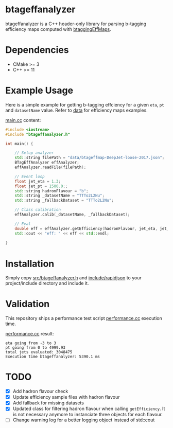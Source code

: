 # btageffanalyzer

btageffanalyzer is a C++ header-only library for parsing b-tagging efficiency maps computed with [btaggingEffMaps](https://github.com/gabrielmscampos/btaggingEffMaps).

# Dependencies

* CMake >= 3
* C++ >= 11

# Example Usage

Here is a simple example for getting b-tagging effciency for a given `eta`, `pt` and `datasetName` value. Refer to [data](data/) for efficiency maps examples.

[main.cc](examples/main.cc) content:
```cpp
#include <iostream>
#include "btageffanalyzer.h"

int main() {

    // Setup analyzer
    std::string filePath = "data/btageffmap-DeepJet-loose-2017.json";
    BTagEffAnalyzer effAnalyzer;
    effAnalyzer.readFile(filePath);

    // Event loop
    float jet_eta = 1.3;
    float jet_pt = 1500.0;;
    std::string hadronFlavour = "b";
    std::string _datasetName = "TTTo2L2Nu";
    std::string _fallbackDataset = "TTTo2L2Nu";

    // Class calibration
    effAnalyzer.calib(_datasetName, _fallbackDataset);

    // Eval
    double eff = effAnalyzer.getEfficiency(hadronFlavour, jet_eta, jet_pt);
    std::cout << "eff: " << eff << std::endl;
    
}
```

# Installation

Simply copy [src/btageffanalyzer.h](src/btageffanalyzer.h) and [include/rapidjson](include/rapidjson) to your project/include directory and include it.

# Validation

This repository ships a performance test script [performance.cc](tests/performance.cc) execution time.

[performance.cc](tests/performance.cc) result:
```
eta going from -3 to 3
pt going from 0 to 4999.93
total jets evaluated: 3048475
Execution time btageffanalyzer: 5390.1 ms
```

# TODO

- [x] Add hadron flavour check
- [x] Update efficiency sample files with hadron flavour
- [x] Add fallback for missing datasets
- [x] Updated class for filtering hadron flavour when calling `getEfficiency`. It is not necessary anymore to instanciate three objects for each flavour.
- [ ] Change warning log for a better logging object instead of std::cout